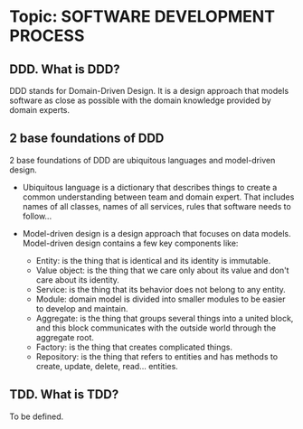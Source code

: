 # Topic: SOFTWARE DEVELOPMENT PROCESS

## DDD. What is DDD?

DDD stands for Domain-Driven Design. It is a design approach that models software as close as possible with the domain knowledge provided by domain experts.

## 2 base foundations of DDD

2 base foundations of DDD are ubiquitous languages and model-driven design.

- Ubiquitous language is a dictionary that describes things to create a common understanding between team and domain expert. That includes names of all classes, names of all services, rules that software needs to follow...

- Model-driven design is a design approach that focuses on data models. Model-driven design contains a few key components like:

  - Entity: is the thing that is identical and its identity is immutable.
  - Value object: is the thing that we care only about its value and don't care about its identity.
  - Service: is the thing that its behavior does not belong to any entity.
  - Module: domain model is divided into smaller modules to be easier to develop and maintain.
  - Aggregate: is the thing that groups several things into a united block, and this block communicates with the outside world through the aggregate root.
  - Factory: is the thing that creates complicated things.
  - Repository: is the thing that refers to entities and has methods to create, update, delete, read... entities.

## TDD. What is TDD?

To be defined.
